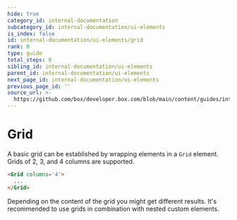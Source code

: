```yaml
---
hide: true
category_id: internal-documentation
subcategory_id: internal-documentation/ui-elements
is_index: false
id: internal-documentation/ui-elements/grid
rank: 0
type: guide
total_steps: 8
sibling_id: internal-documentation/ui-elements
parent_id: internal-documentation/ui-elements
next_page_id: internal-documentation/ui-elements
previous_page_id: ''
source_url: >-
  https://github.com/box/developer.box.com/blob/main/content/guides/internal-documentation/ui-elements/grid.md
---
```

<!-- does not need translation -->

# Grid

A basic grid can be established by wrapping elements in a `Grid` element. Grids
of 2, 3, and 4 columns are supported.

```html
<Grid columns='4'>
  ...
</Grid>
```

<Message warning>

Depending on the content of the grid you might get different results. It's
recommended to use grids in combination with nested custom elements.

</Message>
